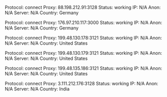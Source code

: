 Protocol: connect
Proxy: 88.198.212.91:3128
Status: working
IP: N/A
Anon: N/A
Server: N/A
Country: Germany

Protocol: connect
Proxy: 176.97.210.117:3000
Status: working
IP: N/A
Anon: N/A
Server: N/A
Country: Germany

Protocol: connect
Proxy: 199.48.130.178:3121
Status: working
IP: N/A
Anon: N/A
Server: N/A
Country: United States

Protocol: connect
Proxy: 199.48.130.179:3121
Status: working
IP: N/A
Anon: N/A
Server: N/A
Country: United States

Protocol: connect
Proxy: 199.48.135.186:3121
Status: working
IP: N/A
Anon: N/A
Server: N/A
Country: United States

Protocol: connect
Proxy: 3.111.212.176:3128
Status: working
IP: N/A
Anon: N/A
Server: N/A
Country: India

